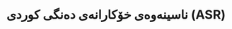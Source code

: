 ---
title: "ناسینەوەی خۆکارانەی دەنگی کوردی (ASR)"
shortDescription: "تەکنەلۆجیای ناسینەوەی دەنگ بۆ شێوەزارەکانی کوردی و پرۆسەسکردنی زمانی قسە"
description: "سیستەمی ASR گشتگیر کە پشتگیری هەموو شێوەزارە سەرەکییەکانی کوردی دەکات لەگەڵ تەکنیکەکانی خولیەکردنی دۆمەینی پێشکەوتوو. توێژینەوەکانی ئێمە بەرەنگاری ئاڵەنگەکانی مۆدێلکردنی دەنگی تایبەت بۆ فۆنۆلۆژی کوردی دەبینەوە و کارایی پێشکەوتوو لە ناسینەوەی قسەی گفتوگۆیی بەدەست دەهێنن."
icon: "fa-microphone"
status: "active"
startDate: "2022-03-10"
paperIds: [3]
datasetIds: [5, 6]
technologies: ["تۆڕە نێرۆنییە قووڵەکان", "مۆدێلکردنی دەنگی", "مۆدێلکردنی زمان", "خولیەکردنی دۆمەین"]
applications: ["دەستگەکانی دەنگی", "ئامرازەکانی دەستگە", "خزمەتگوزارییەکانی نووسینەوە"]
team: ["john-doe", "fatima-hassan", "sara-ahmed"]
funding: "دەستپێکی توێژینەوەی تەکنەلۆجیای قسەی نێودەوڵەتی"
publications: 1
datasets: 2
draft: false
--- 